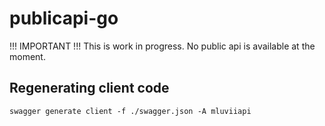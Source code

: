 # publicapi-go

!!! IMPORTANT !!! This is work in progress. No public api is available at the moment.

## Regenerating client code

```
swagger generate client -f ./swagger.json -A mluviiapi
```

